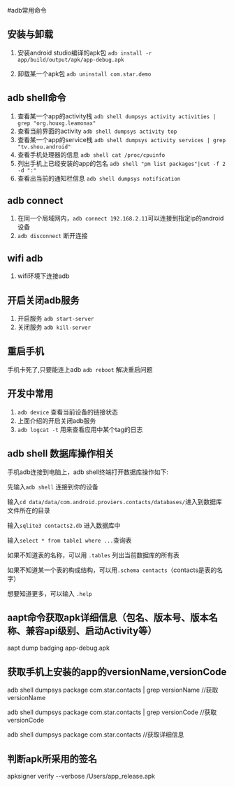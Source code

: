 #adb常用命令

## 安装与卸载

1. 安装android studio编译的apk包 `adb install -r app/build/output/apk/app-debug.apk`

2. 卸载某一个apk包 `adb uninstall com.star.demo`

## adb shell命令

1. 查看某一个app的activity栈 `adb shell dumpsys activity activities | grep "org.houxg.leamonax"` 
2. 查看当前界面的activity  `adb shell dumpsys activity top`
3. 查看某一个app的service栈 `adb shell dumpsys activity services | grep "tv.shou.android"`
4. 查看手机处理器的信息 `adb shell cat /proc/cpuinfo`
5. 列出手机上已经安装的app的包名 `adb shell "pm list packages"|cut -f 2 -d ":"`
6. 查看出当前的通知栏信息 `adb shell dumpsys notification`


## adb connect
1. 在同一个局域网内，`adb connect 192.168.2.11`可以连接到指定ip的android设备
2. `adb disconnect` 断开连接

## wifi adb
1. wifi环境下连接adb


## 开启关闭adb服务
1. 开启服务 `adb start-server`
2. 关闭服务 `adb kill-server`

## 重启手机
手机卡死了,只要能连上adb `adb reboot` 解决重启问题

## 开发中常用
1. `adb device` 查看当前设备的链接状态
2. 上面介绍的开启关闭adb服务
3. `adb logcat -t` 用来查看应用中某个tag的日志




## adb shell 数据库操作相关
手机adb连接到电脑上，adb shell终端打开数据库操作如下:

先输入`adb shell` 连接到你的设备

输入`cd data/data/com.android.proviers.contacts/databases/`进入到数据库文件所在的目录

输入`sqlite3 contacts2.db` 进入数据库中

输入`select * from table1 where ...`查询表

如果不知道表的名称，可以用 `.tables` 列出当前数据库的所有表

如果不知道某一个表的构成结构，可以用`.schema contacts`（contacts是表的名字）

想要知道更多，可以输入 `.help`

## aapt命令获取apk详细信息（包名、版本号、版本名称、兼容api级别、启动Activity等）
aapt dump badging app-debug.apk

## 获取手机上安装的app的versionName,versionCode
adb shell dumpsys package com.star.contacts | grep versionName  //获取versionName

adb shell dumpsys package com.star.contacts | grep versionCode  //获取versionCode

adb shell dumpsys package com.star.contacts //获取详细信息

## 判断apk所采用的签名
apksigner verify --verbose /Users/app_release.apk
